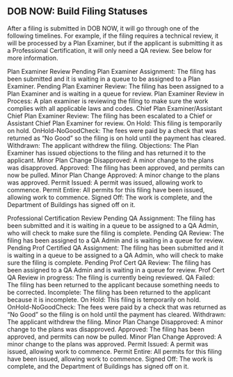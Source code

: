 ## DOB NOW: Build Filing Statuses

After a filing is submitted in DOB NOW, it will go through one of the following timelines. For example, if the filing requires a technical review, it will be processed by a Plan Examiner, but if the applicant is submitting it as a Professional Certification, it will only need a QA review. See below for more information.

Plan Examiner Review
Pending Plan Examiner Assignment: The filing has been submitted and it is waiting in a queue to be assigned to a Plan Examiner. 
Pending Plan Examiner Review: The filing has been assigned to a Plan Examiner and is waiting in a queue for review.
Plan Examiner Review in Process: A plan examiner is reviewing the filing to make sure the work complies with all applicable laws and codes. 
Chief Plan Examiner/Assistant Chief Plan Examiner Review: The filing has been escalated to a Chief or Assistant Chief Plan Examiner for review.
On Hold: This filing is temporarily on hold.
OnHold-NoGoodCheck: The fees were paid by a check that was returned as “No Good” so the filing is on hold until the payment has cleared.
Withdrawn: The applicant withdrew the filing.
Objections: The Plan Examiner has issued objections to the filing and has returned it to the applicant.
Minor Plan Change Disapproved: A minor change to the plans was disapproved.
Approved: The filing has been approved, and permits can now be pulled.
Minor Plan Change Approved: A minor change to the plans was approved.
Permit Issued: A permit was issued, allowing work to commence.
Permit Entire: All permits for this filing have been issued, allowing work to commence.
Signed Off: The work is complete, and the Department of Buildings has signed off on it.

Professional Certification Review
Pending QA Assignment: The filing has been submitted and it is waiting in a queue to be assigned to a QA Admin, who will check to make sure the filing is complete.
Pending QA Review: The filing has been assigned to a QA Admin and is waiting in a queue for review.
Pending Prof Certified QA Assignment: The filing has been submitted and it is waiting in a queue to be assigned to a QA Admin, who will check to make sure the filing is complete.
Pending Prof Cert QA Review: The filing has been assigned to a QA Admin and is waiting in a queue for review.
Prof Cert QA Review in progress: The filing is currently being reviewed.
QA Failed: The filing has been returned to the applicant because something needs to be corrected. 
Incomplete: The filing has been returned to the applicant because it is incomplete.
On Hold: This filing is temporarily on hold.
OnHold-NoGoodCheck: The fees were paid by a check that was returned as “No Good” so the filing is on hold until the payment has cleared.
Withdrawn: The applicant withdrew the filing.
Minor Plan Change Disapproved: A minor change to the plans was disapproved.
Approved: The filing has been approved, and permits can now be pulled.
Minor Plan Change Approved: A minor change to the plans was approved.
Permit Issued: A permit was issued, allowing work to commence.
Permit Entire: All permits for this filing have been issued, allowing work to commence.
Signed Off: The work is complete, and the Department of Buildings has signed off on it.


